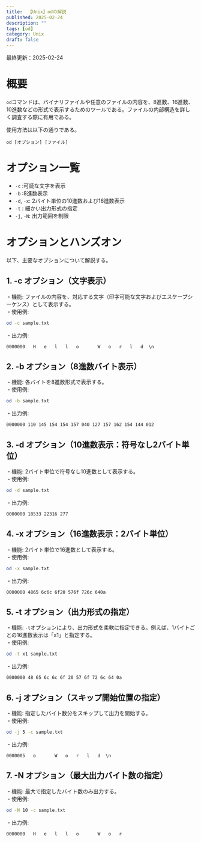 ```yaml
---
title:  【Unix】odの解説
published: 2025-02-24
description: ""
tags: [od]
category: Unix
draft: false
---
```

最終更新：2025-02-24

# 概要

`od`コマンドは、バイナリファイルや任意のファイルの内容を、8進数、16進数、10進数などの形式で表示するためのツールである。ファイルの内部構造を詳しく調査する際に有用である。

使用方法は以下の通りである。
```
od [オプション] [ファイル]
```
# オプション一覧
  
- `-c`      :可読な文字を表示
- `-b`      :8進数表示
- `-d`, `-x`: 2バイト単位の10進数および16進数表示 
- `-t`      : 細かい出力形式の指定
- `-j`, `-N`: 出力範囲を制限



# オプションとハンズオン

以下、主要なオプションについて解説する。

## 1. -c オプション（文字表示）

・機能: ファイルの内容を、対応する文字（印字可能な文字およびエスケープシーケンス）として表示する。  
・使用例:
```bash
od -c sample.txt
```
・出力例:
```
0000000   H   e   l   l   o       W   o   r   l   d  \n
```

## 2. -b オプション（8進数バイト表示）

・機能: 各バイトを8進数形式で表示する。  
・使用例:
```bash
od -b sample.txt
```
・出力例:
```
0000000 110 145 154 154 157 040 127 157 162 154 144 012
```

## 3. -d オプション（10進数表示：符号なし2バイト単位）

・機能: 2バイト単位で符号なし10進数として表示する。  
・使用例:
```bash
od -d sample.txt
```
・出力例:
```
0000000 18533 22316 277
```

## 4. -x オプション（16進数表示：2バイト単位）

・機能: 2バイト単位で16進数として表示する。  
・使用例:
```bash
od -x sample.txt
```
・出力例:
```
0000000 4865 6c6c 6f20 576f 726c 640a
```

## 5. -t オプション（出力形式の指定）

・機能: `-t`オプションにより、出力形式を柔軟に指定できる。例えば、1バイトごとの16進数表示は「x1」と指定する。  
・使用例:
```bash
od -t x1 sample.txt
```
・出力例:
```
0000000 48 65 6c 6c 6f 20 57 6f 72 6c 64 0a
```

## 6. -j オプション（スキップ開始位置の指定）

・機能: 指定したバイト数分をスキップして出力を開始する。  
・使用例:
```bash
od -j 5 -c sample.txt
```
・出力例:
```
0000005   o       W   o   r   l   d  \n
```

## 7. -N オプション（最大出力バイト数の指定）

・機能: 最大で指定したバイト数のみ出力する。  
・使用例:
```bash
od -N 10 -c sample.txt
```
・出力例:
```
0000000   H   e   l   l   o       W   o   r
```
